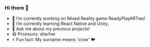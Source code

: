 ### Hi there 👋
- 🔭 I’m currently working on Mixed Reality game ReadyPlayARTwo!
- 🌱 I’m currently learning React Native and Unity.
- 💬 Ask me about my previous projects!
- 😄 Pronouns: she/her
- ⚡ Fun fact: My surname means 'crow' 🐦

